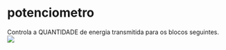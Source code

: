 # potenciometro
Controla a QUANTIDADE de energia transmitida para os blocos seguintes.
<img src = "POTENCIÔMETRO_3.png">
